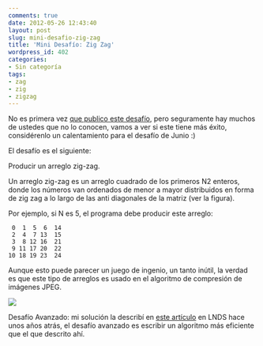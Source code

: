 ```yaml
---
comments: true
date: 2012-05-26 12:43:40
layout: post
slug: mini-desafio-zig-zag
title: 'Mini Desafío: Zig Zag'
wordpress_id: 402
categories:
- Sin categoría
tags:
- zag
- zig
- zigzag
---
```


No es primera vez [que publico este desafío](http://www.lnds.net/blog/2011/01/un-test-mas-dificil.html), pero seguramente hay muchos de ustedes que no lo conocen, vamos a ver si este tiene más éxito, considérenlo un calentamiento para el desafío de Junio :)

El desafío es el siguiente:

Producir un arreglo zig-zag.

Un arreglo zig-zag es un arreglo cuadrado de los primeros N2 enteros, donde los números van ordenados de menor a mayor distribuidos en forma de zig zag a lo largo de las anti diagonales de la matriz (ver la figura).

Por ejemplo, si N es 5, el programa debe producir este arreglo:

     0  1  5  6  14
     2  4  7 13  15
     3  8 12 16  21
     9 11 17 20  22
    10 18 19 23  24

Aunque esto puede parecer un juego de ingenio, un tanto inútil, la verdad es que este tipo de arreglos es usado en el algoritmo de compresión de imágenes JPEG.

[![](/images/2011/01/600px-JPEG_ZigZag-300x300.jpg)](/images/2011/01/600px-JPEG_ZigZag.jpg)



Desafío Avanzado: mi solución la describí en [este artículo](http://www.lnds.net/blog/2011/01/zig-zag.html) en LNDS hace unos años atrás, el desafío avanzado es escribir un algoritmo más eficiente que el que descrito ahí.
